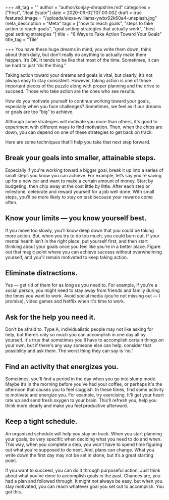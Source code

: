 +++
alt_tag = ""
author = "author/konjay-shropshire.md"
categories = ["First", "Real Estate"]
date = 2020-09-02T07:00:00Z
draft = true
featured_image = "/uploads/alexa-williams-ywbx02k60a4-unsplash.jpg"
meta_description = "Meta"
tags = ["how to reach goals", "steps to take action to reach goals", "goal setting strategies that actually work", "best goal setting strategies "]
title = "6 Ways to Take Action Toward Your Goals"
title_tag = "Tile"

+++
You have these huge dreams in mind, you write them down, think about them daily, but don’t really do anything to actually make them happen. It’s OK. It tends to be like that most of the time. Sometimes, it can be hard to just “do the thing.”

Taking action toward your dreams and goals is vital, but clearly, it’s not always easy to stay consistent. However, taking action is one of those important pieces of the puzzle along with proper planning and the drive to succeed. Those who take action are the ones who see results.

How do you motivate yourself to continue working toward your goals, especially when you face challenges? Sometimes, we feel as if our dreams or goals are too “big” to achieve.

Although some strategies will motivate you more than others, it's good to experiment with different ways to find motivation. Then, when the chips are down, you can depend on one of these strategies to get back on track.

Here are some techniques that’ll help you take that next step forward.

## **Break your goals into smaller, attainable steps.** 

Especially if you're working toward a bigger goal, break it up into a series of small steps you know you can achieve. For example, let’s say you’re saving up for a new car and want to make a certain amount of money. Start by budgeting, then chip away at the cost little by little. After each step or milestone, celebrate and reward yourself for a job well done. With small steps, you'll be more likely to stay on task because your rewards come often.

## **Know your limits — you know yourself best.** 

If you move too slowly, you'll know deep down that you could be taking more action. But, when you try to do too much, you could burn out. If your mental health isn’t in the right place, put yourself first, and then start thinking about your goals once you feel like you’re in a better place. Figure out that magic point where you can achieve success without overwhelming yourself, and you'll remain motivated to keep taking action.

## **Eliminate distractions.** 

Yes — get rid of them for as long as you need to. For example, if you're a social person, you might need to stay away from friends and family during the times you want to work. Avoid social media (you’re not missing out — I promise), video games and Netflix when it's time to work.

## **Ask for the help you need it.** 

Don't be afraid to. Type A, individualistic people may not like asking for help, but there’s only so much you can accomplish in one day all by yourself. It's true that sometimes you'll have to accomplish certain things on your own, but if there's any way someone else can help, consider that possibility and ask them. The worst thing they can say is ‘no.’

## **Find an activity that energizes you.** 

Sometimes, you'll find a period in the day when you go into slump mode. Maybe it’s in the morning before you’ve had your coffee, or perhaps it's the afternoon that causes you to feel sluggish. In these times, find some activity to motivate and energize you. For example, try exercising. It'll get your heart rate up and send fresh oxygen to your brain. This’ll refresh you, help you think more clearly and make you feel productive afterward.

## **Keep a tight schedule**. 

An organized schedule will help you stay on track. When you start planning your goals, be very specific when deciding what you need to do and when. This way, when you complete a step, you won't have to spend time figuring out what you're supposed to do next. And, plans can change. What you write down the first day may not be set in stone, but it’s a great starting point.

If you want to succeed, you can do it through purposeful action. Just think about what you've done to accomplish goals in the past. Chances are, you had a plan and followed through. It might not always be easy, but when you stay motivated, you can reach whatever goal you set out to accomplish. You got this.
